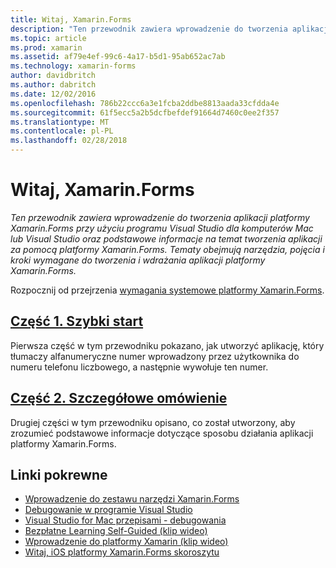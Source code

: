 ```yaml
---
title: Witaj, Xamarin.Forms
description: "Ten przewodnik zawiera wprowadzenie do tworzenia aplikacji platformy Xamarin.Forms przy użyciu programu Visual Studio dla komputerów Mac lub Visual Studio oraz podstawowe informacje na temat tworzenia aplikacji za pomocą platformy Xamarin.Forms. Tematy obejmują narzędzia, pojęcia i kroki wymagane do tworzenia i wdrażania aplikacji platformy Xamarin.Forms."
ms.topic: article
ms.prod: xamarin
ms.assetid: af79e4ef-99c6-4a17-b5d1-95ab652ac7ab
ms.technology: xamarin-forms
author: davidbritch
ms.author: dabritch
ms.date: 12/02/2016
ms.openlocfilehash: 786b22ccc6a3e1fcba2ddbe8813aada33cfdda4e
ms.sourcegitcommit: 61f5ecc5a2b5dcfbefdef91664d7460c0ee2f357
ms.translationtype: MT
ms.contentlocale: pl-PL
ms.lasthandoff: 02/28/2018
---
```

# <a name="hello-xamarinforms"></a>Witaj, Xamarin.Forms

_Ten przewodnik zawiera wprowadzenie do tworzenia aplikacji platformy Xamarin.Forms przy użyciu programu Visual Studio dla komputerów Mac lub Visual Studio oraz podstawowe informacje na temat tworzenia aplikacji za pomocą platformy Xamarin.Forms. Tematy obejmują narzędzia, pojęcia i kroki wymagane do tworzenia i wdrażania aplikacji platformy Xamarin.Forms._

Rozpocznij od przejrzenia [wymagania systemowe platformy Xamarin.Forms](~/cross-platform/get-started/installation/index.md).

## <a name="part-1-quickstartxamarin-formsget-startedhello-xamarin-formsquickstartmd"></a>[Część 1. Szybki start](~/xamarin-forms/get-started/hello-xamarin-forms/quickstart.md)

Pierwsza część w tym przewodniku pokazano, jak utworzyć aplikację, który tłumaczy alfanumeryczne numer wprowadzony przez użytkownika do numeru telefonu liczbowego, a następnie wywołuje ten numer.

## <a name="part-2-deep-divexamarin-formsget-startedhello-xamarin-formsdeepdivemd"></a>[Część 2. Szczegółowe omówienie](~/xamarin-forms/get-started/hello-xamarin-forms/deepdive.md)

Drugiej części w tym przewodniku opisano, co został utworzony, aby zrozumieć podstawowe informacje dotyczące sposobu działania aplikacji platformy Xamarin.Forms.


## <a name="related-links"></a>Linki pokrewne

- [Wprowadzenie do zestawu narzędzi Xamarin.Forms](~/xamarin-forms/get-started/introduction-to-xamarin-forms.md)
- [Debugowanie w programie Visual Studio](http://msdn.microsoft.com/library/k0k771bt%28v=vs.90%29.aspx)
- [Visual Studio for Mac przepisami - debugowania](https://developer.xamarin.com/recipes/cross-platform/ide/debugging/)
- [Bezpłatne Learning Self-Guided (klip wideo)](https://university.xamarin.com/self-guided)
- [Wprowadzenie do platformy Xamarin (klip wideo)](https://developer.xamarin.com/videos/)
- [Witaj, iOS platformy Xamarin.Forms skoroszytu](https://developer.xamarin.com/workbooks/xamarin-forms/getting-started/GettingStartedWithXamarinForms-ios.workbook)
